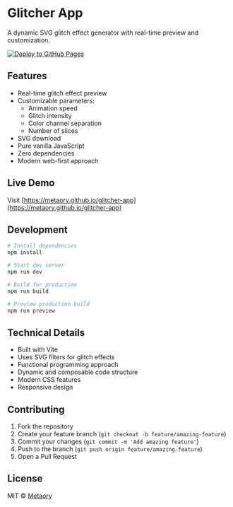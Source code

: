 # Glitcher App

A dynamic SVG glitch effect generator with real-time preview and customization.

[![Deploy to GitHub Pages](https://github.com/metaory/glitcher-app/actions/workflows/deploy.yml/badge.svg)](https://github.com/metaory/glitcher-app/actions/workflows/deploy.yml)

## Features

- Real-time glitch effect preview
- Customizable parameters:
  - Animation speed
  - Glitch intensity
  - Color channel separation
  - Number of slices
- SVG download
- Pure vanilla JavaScript
- Zero dependencies
- Modern web-first approach

## Live Demo

Visit [https://metaory.github.io/glitcher-app](https://metaory.github.io/glitcher-app)

## Development

```bash
# Install dependencies
npm install

# Start dev server
npm run dev

# Build for production
npm run build

# Preview production build
npm run preview
```

## Technical Details

- Built with Vite
- Uses SVG filters for glitch effects
- Functional programming approach
- Dynamic and composable code structure
- Modern CSS features
- Responsive design

## Contributing

1. Fork the repository
2. Create your feature branch (`git checkout -b feature/amazing-feature`)
3. Commit your changes (`git commit -m 'Add amazing feature'`)
4. Push to the branch (`git push origin feature/amazing-feature`)
5. Open a Pull Request

## License

MIT © [Metaory](https://github.com/metaory) 